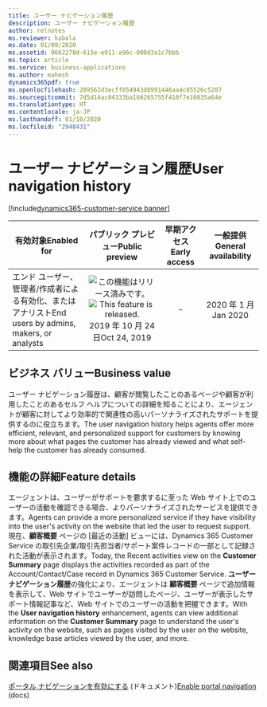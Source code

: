 ```yaml
---
title: ユーザー ナビゲーション履歴
description: ユーザー ナビゲーション履歴
author: relnotes
ms.reviewer: kabala
ms.date: 01/09/2020
ms.assetid: 0662278d-615e-e911-a96c-000d3a1c7bbb
ms.topic: article
ms.service: business-applications
ms.author: mahesh
dynamics365pdf: true
ms.openlocfilehash: 209562d3ecff854943d8991446aa4c85526c5287
ms.sourcegitcommit: 7d5d14ac84333ba166265755f410f7e16035a64e
ms.translationtype: HT
ms.contentlocale: ja-JP
ms.lasthandoff: 01/10/2020
ms.locfileid: "2948431"
---
```

# <a name="user-navigation-history"></a><span data-ttu-id="130f8-103">ユーザー ナビゲーション履歴</span><span class="sxs-lookup"><span data-stu-id="130f8-103">User navigation history</span></span>
[!include[dynamics365-customer-service banner](../includes/dynamics365-customer-service.md)]

| <span data-ttu-id="130f8-104">有効対象</span><span class="sxs-lookup"><span data-stu-id="130f8-104">Enabled for</span></span>    |  <span data-ttu-id="130f8-105">パブリック プレビュー</span><span class="sxs-lookup"><span data-stu-id="130f8-105">Public preview</span></span> | <span data-ttu-id="130f8-106">早期アクセス</span><span class="sxs-lookup"><span data-stu-id="130f8-106">Early access</span></span> | <span data-ttu-id="130f8-107">一般提供</span><span class="sxs-lookup"><span data-stu-id="130f8-107">General availability</span></span> | 
| ---------- | :----------: |:----------: |:----------: |
|<span data-ttu-id="130f8-108">エンド ユーザー、管理者/作成者による有効化、またはアナリスト</span><span class="sxs-lookup"><span data-stu-id="130f8-108">End users by admins, makers, or analysts</span></span>|<span data-ttu-id="130f8-109">![この機能はリリース済みです。](/dynamics365-release-plan/media/green-checkmark.png "この機能はリリース済みです。")</span><span class="sxs-lookup"><span data-stu-id="130f8-109">![This feature is released.](/dynamics365-release-plan/media/green-checkmark.png "This feature is released.")</span></span> <span data-ttu-id="130f8-110">2019 年 10 月 24 日</span><span class="sxs-lookup"><span data-stu-id="130f8-110">Oct 24, 2019</span></span>|-| <span data-ttu-id="130f8-111">2020 年 1 月</span><span class="sxs-lookup"><span data-stu-id="130f8-111">Jan 2020</span></span>|


## <a name="business-value"></a><span data-ttu-id="130f8-112">ビジネス バリュー</span><span class="sxs-lookup"><span data-stu-id="130f8-112">Business value</span></span>
<!-- bv start -->
<span data-ttu-id="130f8-113">ユーザー ナビゲーション履歴は、顧客が閲覧したことのあるページや顧客が利用したことのあるセルフ ヘルプについての詳細を知ることにより、エージェントが顧客に対してより効率的で関連性の高いパーソナライズされたサポートを提供するのに役立ちます。</span><span class="sxs-lookup"><span data-stu-id="130f8-113">The user navigation history helps agents offer more efficient, relevant, and personalized support for customers by knowing more about what pages the customer has already viewed and what self-help the customer has already consumed.</span></span> 
<!-- bv end -->



## <a name="feature-details"></a><span data-ttu-id="130f8-114">機能の詳細</span><span class="sxs-lookup"><span data-stu-id="130f8-114">Feature details</span></span>
<!--feature detail start -->
<span data-ttu-id="130f8-115">エージェントは、ユーザーがサポートを要求するに至った Web サイト上でのユーザーの活動を確認できる場合、よりパーソナライズされたサービスを提供できます。</span><span class="sxs-lookup"><span data-stu-id="130f8-115">Agents can provide a more personalized service if they have visibility into the user's activity on the website that led the user to request support.</span></span> <span data-ttu-id="130f8-116">現在、**顧客概要** ページの [最近の活動] ビューには、Dynamics 365 Customer Service の取引先企業/取引先担当者/サポート案件レコードの一部として記録された活動が表示されます。</span><span class="sxs-lookup"><span data-stu-id="130f8-116">Today, the Recent activities view on the **Customer Summary** page displays the activities recorded as part of the Account/Contact/Case record in Dynamics 365 Customer Service.</span></span> <span data-ttu-id="130f8-117">**ユーザー ナビゲーション履歴**の強化により、エージェントは **顧客概要** ページで追加情報を表示して、Web サイトでユーザーが訪問したページ、ユーザーが表示したサポート情報記事など、Web サイトでのユーザーの活動を把握できます。</span><span class="sxs-lookup"><span data-stu-id="130f8-117">With the **User navigation history** enhancement, agents can view additional information on the **Customer Summary** page to understand the user's activity on the website, such as pages visited by the user on the website, knowledge base articles viewed by the user, and more.</span></span>
<!--feature detail end -->










## <a name="see-also"></a><span data-ttu-id="130f8-118">関連項目</span><span class="sxs-lookup"><span data-stu-id="130f8-118">See also</span></span>

<span data-ttu-id="130f8-119">[ポータル ナビゲーションを有効にする](https://docs.microsoft.com/dynamics365/omnichannel/administrator/portal-navigation) (ドキュメント)</span><span class="sxs-lookup"><span data-stu-id="130f8-119">[Enable portal navigation](https://docs.microsoft.com/dynamics365/omnichannel/administrator/portal-navigation) (docs)</span></span>
